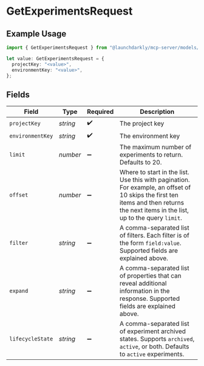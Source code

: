 # GetExperimentsRequest

## Example Usage

```typescript
import { GetExperimentsRequest } from "@launchdarkly/mcp-server/models/operations";

let value: GetExperimentsRequest = {
  projectKey: "<value>",
  environmentKey: "<value>",
};
```

## Fields

| Field                                                                                                                                                                              | Type                                                                                                                                                                               | Required                                                                                                                                                                           | Description                                                                                                                                                                        |
| ---------------------------------------------------------------------------------------------------------------------------------------------------------------------------------- | ---------------------------------------------------------------------------------------------------------------------------------------------------------------------------------- | ---------------------------------------------------------------------------------------------------------------------------------------------------------------------------------- | ---------------------------------------------------------------------------------------------------------------------------------------------------------------------------------- |
| `projectKey`                                                                                                                                                                       | *string*                                                                                                                                                                           | :heavy_check_mark:                                                                                                                                                                 | The project key                                                                                                                                                                    |
| `environmentKey`                                                                                                                                                                   | *string*                                                                                                                                                                           | :heavy_check_mark:                                                                                                                                                                 | The environment key                                                                                                                                                                |
| `limit`                                                                                                                                                                            | *number*                                                                                                                                                                           | :heavy_minus_sign:                                                                                                                                                                 | The maximum number of experiments to return. Defaults to 20.                                                                                                                       |
| `offset`                                                                                                                                                                           | *number*                                                                                                                                                                           | :heavy_minus_sign:                                                                                                                                                                 | Where to start in the list. Use this with pagination. For example, an offset of 10 skips the first ten items and then returns the next items in the list, up to the query `limit`. |
| `filter`                                                                                                                                                                           | *string*                                                                                                                                                                           | :heavy_minus_sign:                                                                                                                                                                 | A comma-separated list of filters. Each filter is of the form `field:value`. Supported fields are explained above.                                                                 |
| `expand`                                                                                                                                                                           | *string*                                                                                                                                                                           | :heavy_minus_sign:                                                                                                                                                                 | A comma-separated list of properties that can reveal additional information in the response. Supported fields are explained above.                                                 |
| `lifecycleState`                                                                                                                                                                   | *string*                                                                                                                                                                           | :heavy_minus_sign:                                                                                                                                                                 | A comma-separated list of experiment archived states. Supports `archived`, `active`, or both. Defaults to `active` experiments.                                                    |